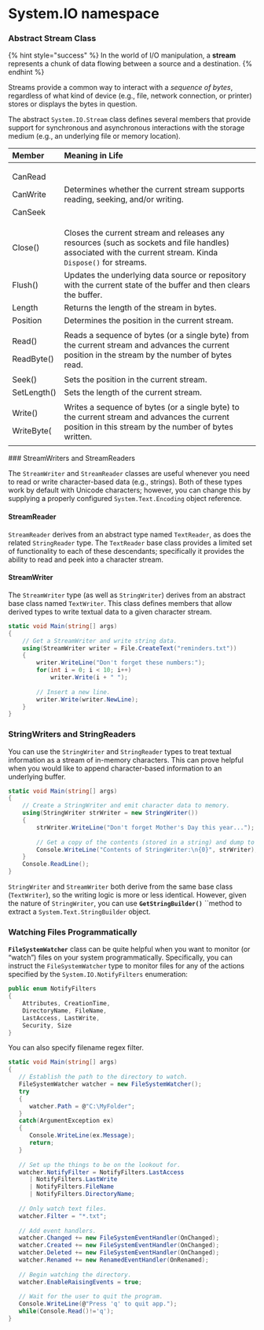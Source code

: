 # System.IO namespace

### Abstract Stream Class

{% hint style="success" %}
In the world of I/O manipulation, a **stream** represents a chunk of data flowing between a source and a destination.
{% endhint %}

Streams provide a common way to interact with a _sequence of bytes_, regardless of what kind of device \(e.g., file, network connection, or printer\) stores or displays the bytes in question.

The abstract `System.IO.Stream` class defines several members that provide support for synchronous and asynchronous interactions with the storage medium \(e.g., an underlying file or memory location\).

<table>
  <thead>
    <tr>
      <th style="text-align:left">Member</th>
      <th style="text-align:left">Meaning in Life</th>
    </tr>
  </thead>
  <tbody>
    <tr>
      <td style="text-align:left">
        <p>CanRead</p>
        <p>CanWrite</p>
        <p>CanSeek</p>
      </td>
      <td style="text-align:left">Determines whether the current stream supports reading, seeking, and/or
        writing.</td>
    </tr>
    <tr>
      <td style="text-align:left">Close()</td>
      <td style="text-align:left">Closes the current stream and releases any resources (such as sockets
        and file handles) associated with the current stream. Kinda <code>Dispose()</code> for
        streams.</td>
    </tr>
    <tr>
      <td style="text-align:left">Flush()</td>
      <td style="text-align:left">Updates the underlying data source or repository with the current state
        of the buffer and then clears the buffer.</td>
    </tr>
    <tr>
      <td style="text-align:left">Length</td>
      <td style="text-align:left">Returns the length of the stream in bytes.</td>
    </tr>
    <tr>
      <td style="text-align:left">Position</td>
      <td style="text-align:left">Determines the position in the current stream.</td>
    </tr>
    <tr>
      <td style="text-align:left">
        <p>Read()</p>
        <p>ReadByte()</p>
      </td>
      <td style="text-align:left">Reads a sequence of bytes (or a single byte) from the current stream and
        advances the current position in the stream by the number of bytes read.</td>
    </tr>
    <tr>
      <td style="text-align:left">Seek()</td>
      <td style="text-align:left">Sets the position in the current stream.</td>
    </tr>
    <tr>
      <td style="text-align:left">SetLength()</td>
      <td style="text-align:left">Sets the length of the current stream.</td>
    </tr>
    <tr>
      <td style="text-align:left">
        <p>Write()</p>
        <p>WriteByte(</p>
      </td>
      <td style="text-align:left">Writes a sequence of bytes (or a single byte) to the current stream and
        advances the current position in this stream by the number of bytes written.</td>
    </tr>
  </tbody>
</table>### StreamWriters and StreamReaders

The `StreamWriter` and `StreamReader` classes are useful whenever you need to read or write character-based data \(e.g., strings\). Both of these types work by default with Unicode characters; however, you can change this by supplying a properly configured `System.Text.Encoding` object reference.

#### StreamReader

`StreamReader` derives from an abstract type named `TextReader`, as does the related `StringReader` type. The `TextReader` base class provides a limited set of functionality to each of these descendants; specifically it provides the ability to read and peek into a character stream.

#### StreamWriter

The `StreamWriter` type \(as well as `StringWriter`\) derives from an abstract base class named `TextWriter`. This class defines members that allow derived types to write textual data to a given character stream.

```csharp
static void Main(string[] args)
{
    // Get a StreamWriter and write string data.
    using(StreamWriter writer = File.CreateText("reminders.txt"))
    {
        writer.WriteLine("Don't forget these numbers:");
        for(int i = 0; i < 10; i++)
            writer.Write(i + " ");
        
        // Insert a new line.
        writer.Write(writer.NewLine);
    }
}
```

### StringWriters and StringReaders

You can use the `StringWriter` and `StringReader` types to treat textual information as a stream of in-memory characters. This can prove helpful when you would like to append character-based information to an underlying buffer.

```csharp
static void Main(string[] args)
{
    // Create a StringWriter and emit character data to memory.
    using(StringWriter strWriter = new StringWriter())
    {
        strWriter.WriteLine("Don't forget Mother's Day this year...");
        
        // Get a copy of the contents (stored in a string) and dump to console.
        Console.WriteLine("Contents of StringWriter:\n{0}", strWriter);
    }
    Console.ReadLine();
}
```

`StringWriter` and `StreamWriter` both derive from the same base class \(`TextWriter`\), so the writing logic is more or less identical. However, given the nature of `StringWriter`, you can use **`GetStringBuilder()`** ``method to extract a `System.Text.StringBuilder` object.

### Watching Files Programmatically

**`FileSystemWatcher`** class can be quite helpful when you want to monitor \(or “watch”\) files on your system programmatically. Specifically, you can instruct the `FileSystemWatcher` type to monitor files for any of the actions specified by the `System.IO.NotifyFilters` enumeration:

```csharp
public enum NotifyFilters
{
    Attributes, CreationTime,
    DirectoryName, FileName,
    LastAccess, LastWrite,
    Security, Size
}
```

You can also specify filename regex filter.

```csharp
static void Main(string[] args)
{
   // Establish the path to the directory to watch.
   FileSystemWatcher watcher = new FileSystemWatcher();
   try
   {
      watcher.Path = @"C:\MyFolder";
   }
   catch(ArgumentException ex)
   {
      Console.WriteLine(ex.Message);
      return;
   }
   
   // Set up the things to be on the lookout for.
   watcher.NotifyFilter = NotifyFilters.LastAccess
      | NotifyFilters.LastWrite
      | NotifyFilters.FileName
      | NotifyFilters.DirectoryName;
   
   // Only watch text files.
   watcher.Filter = "*.txt";
   
   // Add event handlers.
   watcher.Changed += new FileSystemEventHandler(OnChanged);
   watcher.Created += new FileSystemEventHandler(OnChanged);
   watcher.Deleted += new FileSystemEventHandler(OnChanged);
   watcher.Renamed += new RenamedEventHandler(OnRenamed);
   
   // Begin watching the directory.
   watcher.EnableRaisingEvents = true;
   
   // Wait for the user to quit the program.
   Console.WriteLine(@"Press 'q' to quit app.");
   while(Console.Read()!='q');
} 
```

